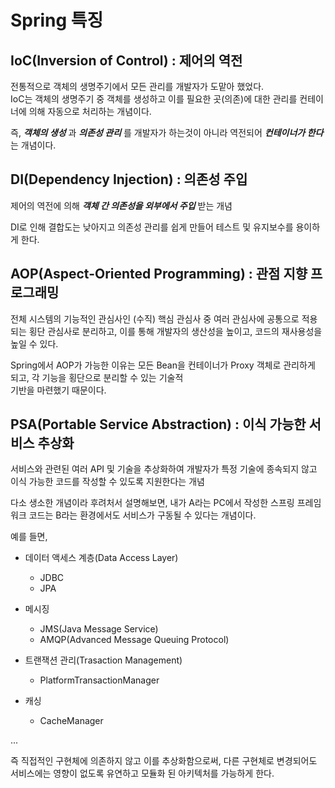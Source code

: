 # Spring 특징

## IoC(Inversion of Control) : 제어의 역전

전통적으로 객체의 생명주기에서 모든 관리를 개발자가 도맡아 했었다.  
IoC는 객체의 생명주기 중 객체를 생성하고 이를 필요한 곳(의존)에 대한 관리를 컨테이너에 의해 자동으로 처리하는 개념이다.

즉, **_객체의 생성_** 과 **_의존성 관리_** 를 개발자가 하는것이 아니라 역전되어 **_컨테이너가 한다_** 는 개념이다.

## DI(Dependency Injection) : 의존성 주입

제어의 역전에 의해 **_객체 간 의존성을 외부에서 주입_** 받는 개념

DI로 인해 결합도는 낮아지고 의존성 관리를 쉽게 만들어 테스트 및 유지보수를 용이하게 한다.

## AOP(Aspect-Oriented Programming) : 관점 지향 프로그래밍

전체 시스템의 기능적인 관심사인 (수직) 핵심 관심사 중 여러 관심사에 공통으로 적용되는 횡단 관심사로 분리하고,
이를 통해 개발자의 생산성을 높이고, 코드의 재사용성을 높일 수 있다.

Spring에서 AOP가 가능한 이유는 모든 Bean을 컨테이너가 Proxy 객체로 관리하게 되고, 각 기능을 횡단으로 분리할 수 있는 기술적  
기반을 마련했기 때문이다.

## PSA(Portable Service Abstraction) : 이식 가능한 서비스 추상화

서비스와 관련된 여러 API 및 기술을 추상화하여 개발자가 특정 기술에 종속되지 않고 이식 가능한 코드를 작성할 수 있도록 지원한다는 개념

다소 생소한 개념이라 후려처서 설명해보면, 내가 A라는 PC에서 작성한 스프링 프레임워크 코드는
B라는 환경에서도 서비스가 구동될 수 있다는 개념이다.

예를 들면,

- 데이터 액세스 계층(Data Access Layer)
  - JDBC
  - JPA

- 메시징
  - JMS(Java Message Service)
  - AMQP(Advanced Message Queuing Protocol)

- 트랜잭션 관리(Trasaction Management)
  - PlatformTransactionManager

- 캐싱
  - CacheManager

...

즉 직접적인 구현체에 의존하지 않고 이를 추상화함으로써, 다른 구현체로 변경되어도 서비스에는 영향이 없도록 유연하고 모듈화 된 아키텍처를 가능하게 한다.
